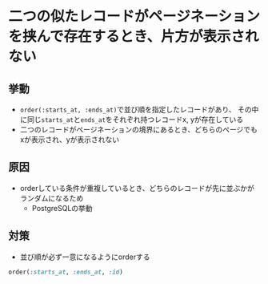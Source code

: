 # 二つの似たレコードがページネーションを挟んで存在するとき、片方が表示されない
## 挙動
- `order(:starts_at, :ends_at)`で並び順を指定したレコードがあり、
その中に同じ`starts_at`と`ends_at`をそれぞれ持つレコードx, yが存在している
- 二つのレコードがページネーションの境界にあるとき、どちらのページでもxが表示され、yが表示されない

## 原因
- orderしている条件が重複しているとき、どちらのレコードが先に並ぶかがランダムになるため
  - PostgreSQLの挙動

## 対策
- 並び順が必ず一意になるようにorderする
```ruby
order(:starts_at, :ends_at, :id)
```
